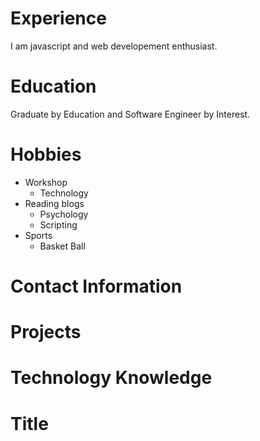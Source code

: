 # Experience 
  I am javascript and web developement enthusiast. 

# Education 
  Graduate by Education and Software Engineer by Interest.

# Hobbies
   * Workshop
       * Technology
   * Reading blogs
       * Psychology
       * Scripting
   * Sports
       * Basket Ball

# Contact Information
# Projects
# Technology Knowledge
# Title
